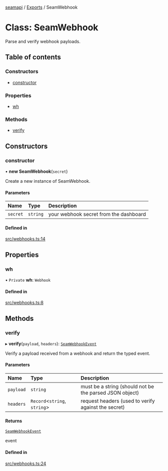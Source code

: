 [seamapi](../README.md) / [Exports](../modules.md) / SeamWebhook

# Class: SeamWebhook

Parse and verify webhook payloads.

## Table of contents

### Constructors

- [constructor](SeamWebhook.md#constructor)

### Properties

- [wh](SeamWebhook.md#wh)

### Methods

- [verify](SeamWebhook.md#verify)

## Constructors

### constructor

• **new SeamWebhook**(`secret`)

Create a new instance of SeamWebhook.

#### Parameters

| Name | Type | Description |
| :------ | :------ | :------ |
| `secret` | `string` | your webhook secret from the dashboard |

#### Defined in

[src/webhooks.ts:14](https://github.com/seamapi/seamapi-javascript/blob/main/src/webhooks.ts#L14)

## Properties

### wh

• `Private` **wh**: `Webhook`

#### Defined in

[src/webhooks.ts:8](https://github.com/seamapi/seamapi-javascript/blob/main/src/webhooks.ts#L8)

## Methods

### verify

▸ **verify**(`payload`, `headers`): [`SeamWebhookEvent`](../modules.md#seamwebhookevent)

Verify a payload received from a webhook and return the typed event.

#### Parameters

| Name | Type | Description |
| :------ | :------ | :------ |
| `payload` | `string` | must be a string (should not be the parsed JSON object) |
| `headers` | `Record`<`string`, `string`\> | request headers (used to verify against the secret) |

#### Returns

[`SeamWebhookEvent`](../modules.md#seamwebhookevent)

event

#### Defined in

[src/webhooks.ts:24](https://github.com/seamapi/seamapi-javascript/blob/main/src/webhooks.ts#L24)
